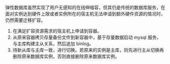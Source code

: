 弹性数据库虽然实现了用户无感知的在线伸缩容，但其仍是传统的数据库服务，在面对实例达到硬件上限或者实例所在的宿主机无法申请到额外硬件资源的情况时，仍然需要迁移扩容。
1. 在满足扩容资源需求的宿主机上申请到容器。
2. 从原来容器拷贝存量备份文件到新容器中，基于存量数据启动 mysql 服务，与主库构建主从关系，然后追加 binlog。
3. 待新从库与主库一致，进行切换。若原来的实例是主库，则先进行主从切换再删除原来数据库实例，否则直接删除原来数据库实例。
